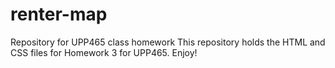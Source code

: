 # renter-map
Repository for UPP465 class homework
This repository holds the HTML and CSS files for Homework 3 for UPP465. Enjoy!
